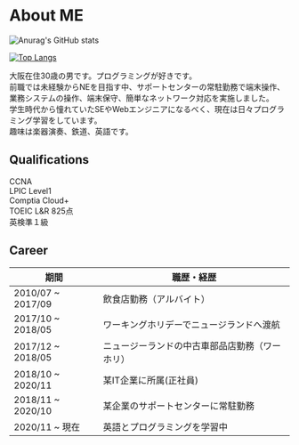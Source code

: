 # About ME
![Anurag's GitHub stats](https://github-readme-stats.vercel.app/api?username=kuccho524&show_icons=true&theme=dark)

[![Top Langs](https://github-readme-stats.vercel.app/api/top-langs/?username=kuccho524&layout=compact&theme=dark)](https://github.com/anuraghazra/github-readme-stats)

大阪在住30歳の男です。プログラミングが好きです。<br>
前職では未経験からNEを目指す中、サポートセンターの常駐勤務で端末操作、業務システムの操作、端末保守、簡単なネットワーク対応を実施しました。<br>
学生時代から憧れていたSEやWebエンジニアになるべく、現在は日々プログラミング学習をしています。<br>
趣味は楽器演奏、鉄道、英語です。

## Qualifications
CCNA<br>
LPIC Level1<br>
Comptia Cloud+<br>
TOEIC L&R 825点<br>
英検準１級

## Career
<table>
  <thead>
    <th>期間</th>
    <th>職歴・経歴</th>
  </thead>
  <tbody>
    <tr>
      <td>2010/07 ~ 2017/09</td>
      <td>飲食店勤務（アルバイト）</td>
    </tr>
    <tr>
      <td>2017/10 ~ 2018/05</td>
      <td>ワーキングホリデーでニュージランドへ渡航</td>
    </tr>
    <tr>
      <td>2017/12 ~ 2018/05</td>
      <td>ニュージーランドの中古車部品店勤務（ワーホリ）</td>
    </tr>
    <tr>
      <td>2018/10 ~ 2020/11</td>
      <td>某IT企業に所属(正社員)</td>
    </tr>
    <tr>
      <td>2018/11 ~ 2020/10</td>
      <td>某企業のサポートセンターに常駐勤務</td>
    </tr>
    <tr>
      <td>2020/11 ~ 現在</td>
      <td>英語とプログラミングを学習中</td>
    </tr>
  </tbody>
</table>
